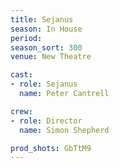 ```yaml
---
title: Sejanus
season: In House
period: 
season_sort: 300
venue: New Theatre

cast:
- role: Sejanus
  name: Peter Cantrell

crew: 
- role: Director
  name: Simon Shepherd

prod_shots: GbTtM9
---
```



